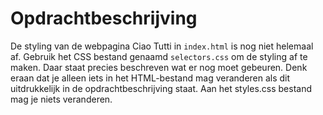 # Opdrachtbeschrijving

De styling van de webpagina Ciao Tutti in `index.html` is nog niet helemaal af. 
Gebruik het CSS bestand genaamd `selectors.css` om de styling af te maken. 
Daar staat precies beschreven wat er nog moet gebeuren. 
Denk eraan dat je alleen iets in het HTML-bestand 
mag veranderen als dit uitdrukkelijk in de opdrachtbeschrijving staat. 
Aan het styles.css bestand mag je niets veranderen.

